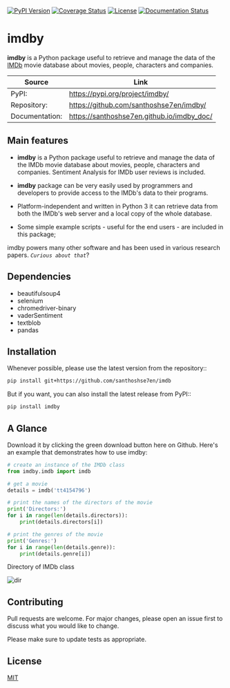 [![PyPI Version](https://img.shields.io/pypi/v/imdby.svg)](https://pypi.org/project/imdby)
[![Coverage Status](https://coveralls.io/repos/github/santhoshse7en/imdby/badge.svg?branch=master)](https://coveralls.io/github/santhoshse7en/imdby?branch=master)
[![License](https://img.shields.io/pypi/l/imdby.svg)](https://pypi.python.org/pypi/imdby/)
[![Documentation Status](https://readthedocs.org/projects/pip/badge/?version=latest&style=flat)](https://santhoshse7en.github.io/imdby_doc)

# imdby

**imdby** is a Python package useful to retrieve and manage the data of the [IMDb](https://www.imdb.com/) movie database about movies, people, characters and companies.

| Source         | Link                                       |
| ---            |  ---                                       |
| PyPI:          | https://pypi.org/project/imdby/            |
| Repository:    | https://github.com/santhoshse7en/imdby/    |
| Documentation: | https://santhoshse7en.github.io/imdby_doc/ |

## Main features

* **imdby** is a Python package useful to retrieve and manage the data of the IMDb movie database about movies, people, characters and companies. Sentiment Analysis for IMDb user reviews is included.

- **imdby** package can be very easily used by programmers and developers to provide access to the IMDb's data to their programs.

- Platform-independent and written in Python 3 it can retrieve data from both the IMDb's web server and a local copy of the whole database.

- Some simple example scripts - useful for the end users - are included in this package;

imdby powers many other software and has been used in various research papers. _`Curious about that`_?    

## Dependencies

* beautifulsoup4
* selenium
* chromedriver-binary
* vaderSentiment
* textblob
* pandas

## Installation

Whenever possible, please use the latest version from the repository::

```bash
pip install git+https://github.com/santhoshse7en/imdb
```

But if you want, you can also install the latest release from PyPI::

```bash
pip install imdby
```

## A Glance

Download it by clicking the green download button here on Github. Here's an example that demonstrates how to use imdby:

```python
# create an instance of the IMDb class
from imdby.imdb import imdb

# get a movie
details = imdb('tt4154796')

# print the names of the directors of the movie
print('Directors:')
for i in range(len(details.directors)):
    print(details.directors[i])

# print the genres of the movie
print('Genres:')
for i in range(len(details.genre)):
    print(details.genre[i])
```
Directory of IMDb class

![dir](https://user-images.githubusercontent.com/47944792/58303052-eb5d2180-7e0b-11e9-82c1-14627ee73ca3.PNG)

## Contributing
Pull requests are welcome. For major changes, please open an issue first to discuss what you would like to change.

Please make sure to update tests as appropriate.

## License
[MIT](https://choosealicense.com/licenses/mit/)
